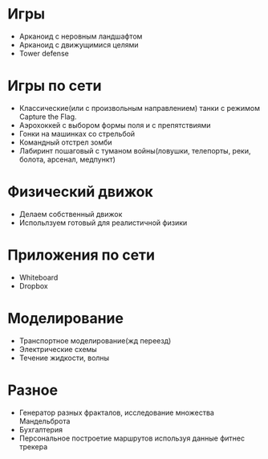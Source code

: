 # Игры
+ Арканоид с неровным ландшафтом
+ Арканоид с движущимися целями
+ Tower defense

# Игры по сети
+ Классические(или с произвольным направлением) танки с режимом Capture the Flag.
+ Аэрохоккей с выбором формы поля и с препятствиями
+ Гонки на машинках со стрельбой
+ Командный отстрел зомби
+ Лабиринт пошаговый с туманом войны(ловушки, телепорты, реки, болота, арсенал, медпункт)

# Физический движок
+ Делаем собственный движок
+ Испольлзуем готовый для реалистичной физики

# Приложения по сети
+ Whiteboard
+ Dropbox

# Моделирование
+ Транспортное моделирование(жд переезд)
+ Электрические схемы
+ Течение жидкости, волны

# Разное
+ Генератор разных фракталов, исследование множества Мандельброта
+ Бухгалтерия
+ Персональное построетие маршрутов используя данные фитнес трекера
